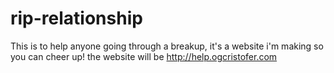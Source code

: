 # rip-relationship
This is to help anyone going through a breakup, it's a website i'm making so you can cheer up! the website will be http://help.ogcristofer.com
